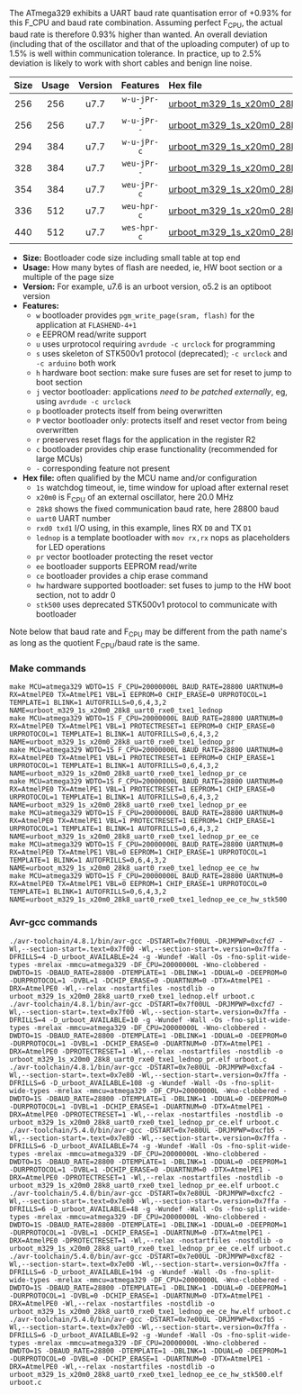 The ATmega329 exhibits a UART baud rate quantisation error of +0.93% for this F_CPU and baud rate combination. Assuming perfect F<sub>CPU</sub>, the actual baud rate is therefore 0.93% higher than wanted. An overall deviation (including that of the oscillator and that of the uploading computer) of up to 1.5% is well within communication tolerance. In practice, up to 2.5% deviation is likely to work with short cables and benign line noise.

|Size|Usage|Version|Features|Hex file|
|:-:|:-:|:-:|:-:|:--|
|256|256|u7.7|`w-u-jPr--`|[urboot_m329_1s_x20m0_28k8_uart0_rxe0_txe1_lednop.hex](https://raw.githubusercontent.com/stefanrueger/urboot.hex/main/mcus/atmega329/watchdog_1_s/external_oscillator_x/20m000000_hz/%2B%2B28k8_baud/uart0_rxe0_txe1/lednop/urboot_m329_1s_x20m0_28k8_uart0_rxe0_txe1_lednop.hex)|
|256|256|u7.7|`w-u-jPr--`|[urboot_m329_1s_x20m0_28k8_uart0_rxe0_txe1_lednop_pr.hex](https://raw.githubusercontent.com/stefanrueger/urboot.hex/main/mcus/atmega329/watchdog_1_s/external_oscillator_x/20m000000_hz/%2B%2B28k8_baud/uart0_rxe0_txe1/lednop/urboot_m329_1s_x20m0_28k8_uart0_rxe0_txe1_lednop_pr.hex)|
|294|384|u7.7|`w-u-jPr-c`|[urboot_m329_1s_x20m0_28k8_uart0_rxe0_txe1_lednop_pr_ce.hex](https://raw.githubusercontent.com/stefanrueger/urboot.hex/main/mcus/atmega329/watchdog_1_s/external_oscillator_x/20m000000_hz/%2B%2B28k8_baud/uart0_rxe0_txe1/lednop/urboot_m329_1s_x20m0_28k8_uart0_rxe0_txe1_lednop_pr_ce.hex)|
|328|384|u7.7|`weu-jPr--`|[urboot_m329_1s_x20m0_28k8_uart0_rxe0_txe1_lednop_pr_ee.hex](https://raw.githubusercontent.com/stefanrueger/urboot.hex/main/mcus/atmega329/watchdog_1_s/external_oscillator_x/20m000000_hz/%2B%2B28k8_baud/uart0_rxe0_txe1/lednop/urboot_m329_1s_x20m0_28k8_uart0_rxe0_txe1_lednop_pr_ee.hex)|
|354|384|u7.7|`weu-jPr-c`|[urboot_m329_1s_x20m0_28k8_uart0_rxe0_txe1_lednop_pr_ee_ce.hex](https://raw.githubusercontent.com/stefanrueger/urboot.hex/main/mcus/atmega329/watchdog_1_s/external_oscillator_x/20m000000_hz/%2B%2B28k8_baud/uart0_rxe0_txe1/lednop/urboot_m329_1s_x20m0_28k8_uart0_rxe0_txe1_lednop_pr_ee_ce.hex)|
|336|512|u7.7|`weu-hpr-c`|[urboot_m329_1s_x20m0_28k8_uart0_rxe0_txe1_lednop_ee_ce_hw.hex](https://raw.githubusercontent.com/stefanrueger/urboot.hex/main/mcus/atmega329/watchdog_1_s/external_oscillator_x/20m000000_hz/%2B%2B28k8_baud/uart0_rxe0_txe1/lednop/urboot_m329_1s_x20m0_28k8_uart0_rxe0_txe1_lednop_ee_ce_hw.hex)|
|440|512|u7.7|`wes-hpr-c`|[urboot_m329_1s_x20m0_28k8_uart0_rxe0_txe1_lednop_ee_ce_hw_stk500.hex](https://raw.githubusercontent.com/stefanrueger/urboot.hex/main/mcus/atmega329/watchdog_1_s/external_oscillator_x/20m000000_hz/%2B%2B28k8_baud/uart0_rxe0_txe1/lednop/urboot_m329_1s_x20m0_28k8_uart0_rxe0_txe1_lednop_ee_ce_hw_stk500.hex)|

- **Size:** Bootloader code size including small table at top end
- **Usage:** How many bytes of flash are needed, ie, HW boot section or a multiple of the page size
- **Version:** For example, u7.6 is an urboot version, o5.2 is an optiboot version
- **Features:**
  + `w` bootloader provides `pgm_write_page(sram, flash)` for the application at `FLASHEND-4+1`
  + `e` EEPROM read/write support
  + `u` uses urprotocol requiring `avrdude -c urclock` for programming
  + `s` uses skeleton of STK500v1 protocol (deprecated); `-c urclock` and `-c arduino` both work
  + `h` hardware boot section: make sure fuses are set for reset to jump to boot section
  + `j` vector bootloader: applications *need to be patched externally*, eg, using `avrdude -c urclock`
  + `p` bootloader protects itself from being overwritten
  + `P` vector bootloader only: protects itself and reset vector from being overwritten
  + `r` preserves reset flags for the application in the register R2
  + `c` bootloader provides chip erase functionality (recommended for large MCUs)
  + `-` corresponding feature not present
- **Hex file:** often qualified by the MCU name and/or configuration
  + `1s` watchdog timeout, ie, time window for upload after external reset
  + `x20m0` is F<sub>CPU</sub> of an external oscillator, here 20.0 MHz
  + `28k8` shows the fixed communication baud rate, here 28800 baud
  + `uart0` UART number
  + `rxd0 txd1` I/O using, in this example, lines RX `D0` and TX `D1`
  + `lednop` is a template bootloader with `mov rx,rx` nops as placeholders for LED operations
  + `pr` vector bootloader protecting the reset vector
  + `ee` bootloader supports EEPROM read/write
  + `ce` bootloader provides a chip erase command
  + `hw` hardware supported bootloader: set fuses to jump to the HW boot section, not to addr 0
  + `stk500` uses deprecated STK500v1 protocol to communicate with bootloader


Note below that baud rate and F<sub>CPU</sub> may be different from the path name's as long as the quotient F<sub>CPU</sub>/baud rate is the same.

### Make commands
```
make MCU=atmega329 WDTO=1S F_CPU=20000000L BAUD_RATE=28800 UARTNUM=0 RX=AtmelPE0 TX=AtmelPE1 VBL=1 EEPROM=0 CHIP_ERASE=0 URPROTOCOL=1 TEMPLATE=1 BLINK=1 AUTOFRILLS=0,6,4,3,2 NAME=urboot_m329_1s_x20m0_28k8_uart0_rxe0_txe1_lednop
make MCU=atmega329 WDTO=1S F_CPU=20000000L BAUD_RATE=28800 UARTNUM=0 RX=AtmelPE0 TX=AtmelPE1 VBL=1 PROTECTRESET=1 EEPROM=0 CHIP_ERASE=0 URPROTOCOL=1 TEMPLATE=1 BLINK=1 AUTOFRILLS=0,6,4,3,2 NAME=urboot_m329_1s_x20m0_28k8_uart0_rxe0_txe1_lednop_pr
make MCU=atmega329 WDTO=1S F_CPU=20000000L BAUD_RATE=28800 UARTNUM=0 RX=AtmelPE0 TX=AtmelPE1 VBL=1 PROTECTRESET=1 EEPROM=0 CHIP_ERASE=1 URPROTOCOL=1 TEMPLATE=1 BLINK=1 AUTOFRILLS=0,6,4,3,2 NAME=urboot_m329_1s_x20m0_28k8_uart0_rxe0_txe1_lednop_pr_ce
make MCU=atmega329 WDTO=1S F_CPU=20000000L BAUD_RATE=28800 UARTNUM=0 RX=AtmelPE0 TX=AtmelPE1 VBL=1 PROTECTRESET=1 EEPROM=1 CHIP_ERASE=0 URPROTOCOL=1 TEMPLATE=1 BLINK=1 AUTOFRILLS=0,6,4,3,2 NAME=urboot_m329_1s_x20m0_28k8_uart0_rxe0_txe1_lednop_pr_ee
make MCU=atmega329 WDTO=1S F_CPU=20000000L BAUD_RATE=28800 UARTNUM=0 RX=AtmelPE0 TX=AtmelPE1 VBL=1 PROTECTRESET=1 EEPROM=1 CHIP_ERASE=1 URPROTOCOL=1 TEMPLATE=1 BLINK=1 AUTOFRILLS=0,6,4,3,2 NAME=urboot_m329_1s_x20m0_28k8_uart0_rxe0_txe1_lednop_pr_ee_ce
make MCU=atmega329 WDTO=1S F_CPU=20000000L BAUD_RATE=28800 UARTNUM=0 RX=AtmelPE0 TX=AtmelPE1 VBL=0 EEPROM=1 CHIP_ERASE=1 URPROTOCOL=1 TEMPLATE=1 BLINK=1 AUTOFRILLS=0,6,4,3,2 NAME=urboot_m329_1s_x20m0_28k8_uart0_rxe0_txe1_lednop_ee_ce_hw
make MCU=atmega329 WDTO=1S F_CPU=20000000L BAUD_RATE=28800 UARTNUM=0 RX=AtmelPE0 TX=AtmelPE1 VBL=0 EEPROM=1 CHIP_ERASE=1 URPROTOCOL=0 TEMPLATE=1 BLINK=1 AUTOFRILLS=0,6,4,3,2 NAME=urboot_m329_1s_x20m0_28k8_uart0_rxe0_txe1_lednop_ee_ce_hw_stk500
```

### Avr-gcc commands
```
./avr-toolchain/4.8.1/bin/avr-gcc -DSTART=0x7f00UL -DRJMPWP=0xcfd7 -Wl,--section-start=.text=0x7f00 -Wl,--section-start=.version=0x7ffa -DFRILLS=4 -D_urboot_AVAILABLE=24 -g -Wundef -Wall -Os -fno-split-wide-types -mrelax -mmcu=atmega329 -DF_CPU=20000000L -Wno-clobbered -DWDTO=1S -DBAUD_RATE=28800 -DTEMPLATE=1 -DBLINK=1 -DDUAL=0 -DEEPROM=0 -DURPROTOCOL=1 -DVBL=1 -DCHIP_ERASE=0 -DUARTNUM=0 -DTX=AtmelPE1 -DRX=AtmelPE0 -Wl,--relax -nostartfiles -nostdlib -o urboot_m329_1s_x20m0_28k8_uart0_rxe0_txe1_lednop.elf urboot.c
./avr-toolchain/4.8.1/bin/avr-gcc -DSTART=0x7f00UL -DRJMPWP=0xcfd7 -Wl,--section-start=.text=0x7f00 -Wl,--section-start=.version=0x7ffa -DFRILLS=4 -D_urboot_AVAILABLE=10 -g -Wundef -Wall -Os -fno-split-wide-types -mrelax -mmcu=atmega329 -DF_CPU=20000000L -Wno-clobbered -DWDTO=1S -DBAUD_RATE=28800 -DTEMPLATE=1 -DBLINK=1 -DDUAL=0 -DEEPROM=0 -DURPROTOCOL=1 -DVBL=1 -DCHIP_ERASE=0 -DUARTNUM=0 -DTX=AtmelPE1 -DRX=AtmelPE0 -DPROTECTRESET=1 -Wl,--relax -nostartfiles -nostdlib -o urboot_m329_1s_x20m0_28k8_uart0_rxe0_txe1_lednop_pr.elf urboot.c
./avr-toolchain/4.8.1/bin/avr-gcc -DSTART=0x7e80UL -DRJMPWP=0xcfa4 -Wl,--section-start=.text=0x7e80 -Wl,--section-start=.version=0x7ffa -DFRILLS=6 -D_urboot_AVAILABLE=108 -g -Wundef -Wall -Os -fno-split-wide-types -mrelax -mmcu=atmega329 -DF_CPU=20000000L -Wno-clobbered -DWDTO=1S -DBAUD_RATE=28800 -DTEMPLATE=1 -DBLINK=1 -DDUAL=0 -DEEPROM=0 -DURPROTOCOL=1 -DVBL=1 -DCHIP_ERASE=1 -DUARTNUM=0 -DTX=AtmelPE1 -DRX=AtmelPE0 -DPROTECTRESET=1 -Wl,--relax -nostartfiles -nostdlib -o urboot_m329_1s_x20m0_28k8_uart0_rxe0_txe1_lednop_pr_ce.elf urboot.c
./avr-toolchain/5.4.0/bin/avr-gcc -DSTART=0x7e80UL -DRJMPWP=0xcfb5 -Wl,--section-start=.text=0x7e80 -Wl,--section-start=.version=0x7ffa -DFRILLS=6 -D_urboot_AVAILABLE=74 -g -Wundef -Wall -Os -fno-split-wide-types -mrelax -mmcu=atmega329 -DF_CPU=20000000L -Wno-clobbered -DWDTO=1S -DBAUD_RATE=28800 -DTEMPLATE=1 -DBLINK=1 -DDUAL=0 -DEEPROM=1 -DURPROTOCOL=1 -DVBL=1 -DCHIP_ERASE=0 -DUARTNUM=0 -DTX=AtmelPE1 -DRX=AtmelPE0 -DPROTECTRESET=1 -Wl,--relax -nostartfiles -nostdlib -o urboot_m329_1s_x20m0_28k8_uart0_rxe0_txe1_lednop_pr_ee.elf urboot.c
./avr-toolchain/5.4.0/bin/avr-gcc -DSTART=0x7e80UL -DRJMPWP=0xcfc2 -Wl,--section-start=.text=0x7e80 -Wl,--section-start=.version=0x7ffa -DFRILLS=6 -D_urboot_AVAILABLE=48 -g -Wundef -Wall -Os -fno-split-wide-types -mrelax -mmcu=atmega329 -DF_CPU=20000000L -Wno-clobbered -DWDTO=1S -DBAUD_RATE=28800 -DTEMPLATE=1 -DBLINK=1 -DDUAL=0 -DEEPROM=1 -DURPROTOCOL=1 -DVBL=1 -DCHIP_ERASE=1 -DUARTNUM=0 -DTX=AtmelPE1 -DRX=AtmelPE0 -DPROTECTRESET=1 -Wl,--relax -nostartfiles -nostdlib -o urboot_m329_1s_x20m0_28k8_uart0_rxe0_txe1_lednop_pr_ee_ce.elf urboot.c
./avr-toolchain/5.4.0/bin/avr-gcc -DSTART=0x7e00UL -DRJMPWP=0xcf82 -Wl,--section-start=.text=0x7e00 -Wl,--section-start=.version=0x7ffa -DFRILLS=6 -D_urboot_AVAILABLE=194 -g -Wundef -Wall -Os -fno-split-wide-types -mrelax -mmcu=atmega329 -DF_CPU=20000000L -Wno-clobbered -DWDTO=1S -DBAUD_RATE=28800 -DTEMPLATE=1 -DBLINK=1 -DDUAL=0 -DEEPROM=1 -DURPROTOCOL=1 -DVBL=0 -DCHIP_ERASE=1 -DUARTNUM=0 -DTX=AtmelPE1 -DRX=AtmelPE0 -Wl,--relax -nostartfiles -nostdlib -o urboot_m329_1s_x20m0_28k8_uart0_rxe0_txe1_lednop_ee_ce_hw.elf urboot.c
./avr-toolchain/5.4.0/bin/avr-gcc -DSTART=0x7e00UL -DRJMPWP=0xcfb5 -Wl,--section-start=.text=0x7e00 -Wl,--section-start=.version=0x7ffa -DFRILLS=6 -D_urboot_AVAILABLE=92 -g -Wundef -Wall -Os -fno-split-wide-types -mrelax -mmcu=atmega329 -DF_CPU=20000000L -Wno-clobbered -DWDTO=1S -DBAUD_RATE=28800 -DTEMPLATE=1 -DBLINK=1 -DDUAL=0 -DEEPROM=1 -DURPROTOCOL=0 -DVBL=0 -DCHIP_ERASE=1 -DUARTNUM=0 -DTX=AtmelPE1 -DRX=AtmelPE0 -Wl,--relax -nostartfiles -nostdlib -o urboot_m329_1s_x20m0_28k8_uart0_rxe0_txe1_lednop_ee_ce_hw_stk500.elf urboot.c
```

